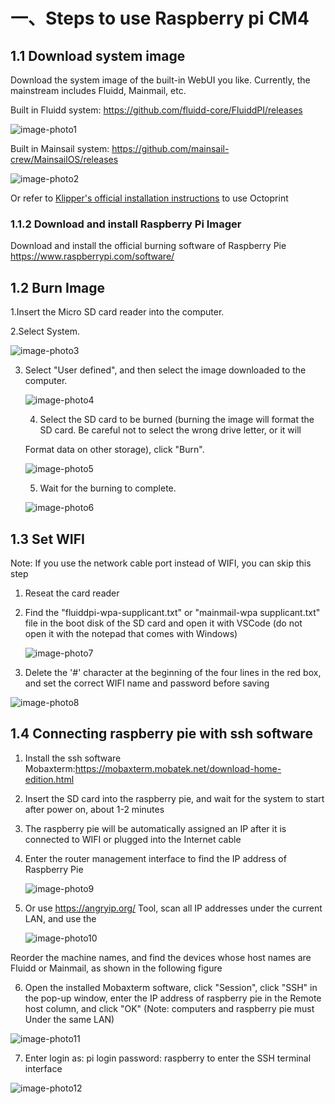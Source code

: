 # 一、Steps to use Raspberry pi CM4

## 1.1  Download system image

Download the system image of the built-in WebUI you like. Currently, the mainstream includes Fluidd, Mainmail, etc.

Built in Fluidd system: <a href="https://github.com/fluidd-core/FluiddPI/releases" title="超链接title">https://github.com/fluidd-core/FluiddPI/releases</a>

![image-photo1](https://raw.githubusercontent.com/z1996xm/gitbook-demo/master/photo/photo1.jpg)

Built in Mainsail  system: <a href="https://github.com/mainsail-crew/MainsailOS/releases" title="超链接title">https://github.com/mainsail-crew/MainsailOS/releases</a>

![image-photo2](https://raw.githubusercontent.com/z1996xm/gitbook-demo/master/photo/photo2.jpg)

Or refer to <a href="https://www.klipper3d.org/Installation.html" title="超链接title">Klipper's official installation instructions</a> to use Octoprint

### 1.1.2 Download and install Raspberry Pi Imager

Download and install the official burning software of Raspberry Pie  <a href="https://www.raspberrypi.com/software/" title="超链接title">https://www.raspberrypi.com/software/</a> 



## 1.2 Burn Image

 1.Insert the Micro SD card reader into the computer.

 2.Select System.

![image-photo3](https://raw.githubusercontent.com/z1996xm/gitbook-demo/master/photo/photo3.jpg) 

3. Select "User defined", and then select the image downloaded to the computer.

   ![image-photo4](https://raw.githubusercontent.com/z1996xm/gitbook-demo/master/photo/photo4.jpg) 

   4. Select the SD card to be burned (burning the image will format the SD card. Be careful not to select the wrong drive letter, or it will

   Format data on other storage), click "Burn".

   ![image-photo5](https://raw.githubusercontent.com/z1996xm/gitbook-demo/master/photo/photo5.jpg) 

   5. Wait for the burning to complete.

   ![image-photo6](https://raw.githubusercontent.com/z1996xm/gitbook-demo/master/photo/photo6.jpg) 



## 1.3 Set WIFI

Note: If you use the network cable port instead of WIFI, you can skip this step

1. Reseat the card reader

2. Find the "fluiddpi-wpa-supplicant.txt" or "mainmail-wpa supplicant.txt" file in the boot disk of the SD card and open it with VSCode (do not open it with the notepad that comes with Windows)

   ![image-photo7](https://raw.githubusercontent.com/z1996xm/gitbook-demo/master/photo/photo7.jpg)

3. Delete the '#' character at the beginning of the four lines in the red box, and set the correct WIFI name and password before saving

![image-photo8](https://raw.githubusercontent.com/z1996xm/gitbook-demo/master/photo/photo8.jpg)



## 1.4 Connecting raspberry pie with ssh software

1. Install the ssh software Mobaxterm:<a href="https://mobaxterm.mobatek.net/download-home-edition.html" title="超链接title">https://mobaxterm.mobatek.net/download-home-edition.html</a> 

2. Insert the SD card into the raspberry pie, and wait for the system to start after power on, about 1-2 minutes

3. The raspberry pie will be automatically assigned an IP after it is connected to WIFI or plugged into the Internet cable

4. Enter the router management interface to find the IP address of Raspberry Pie

   ![image-photo9](https://raw.githubusercontent.com/z1996xm/gitbook-demo/master/photo/photo9.jpg)

5. Or use <a href="https://angryip.org/" title="超链接title">https://angryip.org/</a> Tool, scan all IP addresses under the current LAN, and use the

   ![image-photo10](https://raw.githubusercontent.com/z1996xm/gitbook-demo/master/photo/photo10.jpg)

Reorder the machine names, and find the devices whose host names are Fluidd or Mainmail, as shown in the following figure

6. Open the installed Mobaxterm software, click "Session", click "SSH" in the pop-up window, enter the IP address of raspberry pie in the Remote host column, and click "OK" (Note: computers and raspberry pie must Under the same LAN)

![image-photo11](https://raw.githubusercontent.com/z1996xm/gitbook-demo/master/photo/photo11.jpg)

7. Enter login as: pi login password: raspberry to enter the SSH terminal interface

![image-photo12](https://raw.githubusercontent.com/z1996xm/gitbook-demo/master/photo/photo12.jpg)